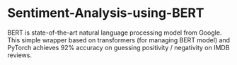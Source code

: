 # Sentiment-Analysis-using-BERT
BERT is state-of-the-art natural language processing model from Google. This simple wrapper based on transformers (for managing BERT model) and PyTorch achieves 92% accuracy on guessing positivity / negativity on IMDB reviews.
